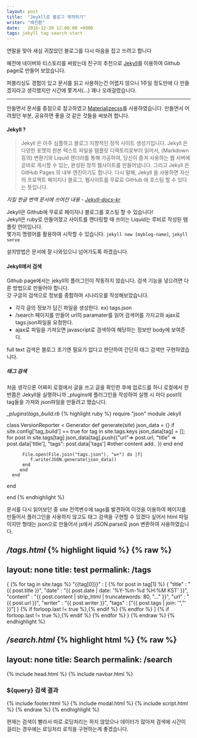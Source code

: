 ```yaml
---
layout: post
title:  "Jeykll로 블로그 제작하기"
writer: "배진환"
date:   2016-12-30 12:00:00 +0900
tags: jekyll tag search start
---
```

연말을 맞아 새심 귀찮았던 블로그를 다시 마음을 잡고 쓰려고 합니다

예전에 네이버와 티스토리를 써왔는데 친구의 추천으로 [Jekyll][jekyll-home]를 이용하여 Github page로 만들어 보았습니다.

퍼블리싱도 경험이 있고 문서를 읽고 사용하는건 어렵지 않으니 1주일 정도만에 다 만들겠지라고 생각했지만 시간에 쫓겨서(...) 꽤나 오래걸렸습니다.

***

만들면서 문서를 중점으로 참고하였고 [Materializecss][materializecss]를 사용하였습니다. 만들면서 어려웠던 부분, 공유하면 좋을 것 같은 것들을 써보려 합니다.

#### Jekyll ? ####

> Jekyll 은 아주 심플하고 블로그 지향적인 정적 사이트 생성기입니다. Jekyll 은 다양한 포맷의 원본 텍스트 파일을 템플릿 디렉토리로부터 읽어서, (Markdown 등의) 변환기와 Liquid 렌더러를 통해 가공하여, 당신이 즐겨 사용하는 웹 서버에 곧바로 게시할 수 있는, 완성된 정적 웹사이트를 만들어냅니다. 그리고 Jekyll 은 GitHub Pages 의 내부 엔진이기도 합니다. 다시 말해, Jekyll 을 사용하면 자신의 프로젝트 페이지나 블로그, 웹사이트를 무료로 GitHub 에 호스팅 할 수 있다는 뜻입니다.

_지킬 한글 번역 문서에 쓰여진 내용 - [Jekyll-docs-kr][jekyll-docs-kr]_

Jekyll은 Github에 무료로 페이지나 블로그를 호스팅 할 수 있습니다!  
Jekyll은 ruby로 만들어졌고 사이트를 랜더링할 때 쓰이는 Liquid는 루비로 작성된 템플릿 언어입니다.  
몇가지 명령어를 활용하여 시작할 수 있습니다.
`jekyll new [myblog-name]`, `jekyll serve`

설치방법은 문서에 잘 나와있으니 넘어가도록 하겠습니다.

#### Jekyll에서 검색 ####

Github page에서는 jekyll의 플러그인이 작동하지 않습니다. 검색 기능을 넣으려면 다른 방법으로 만들어야 합니다.  
갓 구글의 검색으로 정보를 종합하여 시나리오를 작성해보았습니다.  

- 각각 글의 정보가 담긴 파일을 생성한다. ex) tags.json
- /search 페이지를 만들어 url의 paramater를 읽어 검색어를 가지고와 ajax로 tags.json파일을 요청한다.
- ajax로 파일을 가져오면 javascript로 검색하여 해당하는 정보만 body에 보여준다.

full text 검색은 블로그 초기엔 필요가 없다고 판단하여 간단히 태그 검색만 구현하였습니다.

##### 태그 검색 #####

처음 생각으론 어짜피 로컬에서 글을 쓰고 글을 확인한 후에 업로드를 하니 로컬에서 한번쯤은 Jekyll을 실행하니까 \_plugins에 플러그인을 작성하여 실행 시 마다 post의 tag들을 가져와 json파일을 만들려고 했습니다.  

_\_plugins\tags_build.rb_
{% highlight ruby %}
require "json"
module Jekyll

   class VersionReporter < Generator
      def generate(site)
         json_data = {}
         if site.config['tag_build'] == true
           for tag in site.tags.keys
             json_data[tag] = [];
             for post in site.tags[tag]
               json_data[tag].push({"url"=> post.url,
                 "title" => post.data['title'],
                 "tags": post.data['tags']
                 #other content add..
                 })
             end
           end

          File.open(File.join("tags.json"), "w+") do |f|
             f.write(JSON.generate(json_data))
          end
         end
      end
   end

end
{% endhighlight %}

문서를 다시 읽어보던 중 site 전역변수에 tags를 발견하여 이것을 이용하여 페이지를 만들어서 플러그인을 사용하지 않고도 태그 검색을 구현할 수 있겠다 싶어서 html 파일이지만 형태는 json으로 만들어서 js에서 JSON.parse로 json 변환하여 사용하였습니다.

_/tags.html_
{% highlight liquid %}
{% raw %}
---
layout: none
title: test
permalink: /tags
---
{
  {% for tag in site.tags %}
    "{{tag[0]}}" : [
      {% for post in tag[1] %}
        {
        "title" : "{{ post.title }}",
        "date" : "{{ post.date | date: '%Y-%m-%d %H:%M KST' }}",
        "content" : "{{ post.content | strip_html | truncatewords: 80, "..." }}",
        "url" : "{{ post.url }}",
        "writer" : "{{ post.writer }}",
        "tags" : ["{{ post.tags | join: '","' }}"]
        }
        {% if forloop.last != true %},{% endif %}
      {% endfor %}
    ]
    {% if forloop.last != true %},{% endif %}
  {% endfor %}
}
{% endraw %}
{% endhighlight %}

_/search.html_
{% highlight html %}
{% raw %}
---
layout: none
title: Search
permalink: /search
---
<!DOCTYPE html>
<html lang="ko">
  <head>
    {% include head.html %}
  </head>
  <body>
    {% include navbar.html %}
    <main>
      <section>
        <div class="container">
          <div class="row" id="result">
            <h3><span id="query">${query}</span> 검색 결과</h3>
          </div>
        </div>
      </section>
    </main>
    {% include footer.html %}
    {% include modal.html %}
    {% include script.html %}
    <script>
      //querystring 가져오기(없다면 빈문자열 저장)
      var q = location.search.split('?q=')[1]?decodeURIComponent(location.search.split('?q=')[1]):'';
      //검색어를 #query의 innerhtml에 escape하여 넣기
      $("#query").html('\"'+q.replace(/</g, "&lt;").replace(/>/g, "&gt;")+'\"');
      $.ajax({
        url: '{{ "/tags" | relative_url }}',
        success: function(data) {
          //data를 json형태로 저장
          var json_data = JSON.parse(data);
          if(q in json_data) {
            //each로 json_data[q]의 값들을 저장 후 #result에 append
            $.each(json_data[q], function(index, value) {
              var output = '';
              output += '<div class=\"col s12 \">';
              output += '<div class="post-list">';
              output += '  <h4>';
              output += '    <a href="'+value.url+'">';
              output += '      '+value.title;
              output += '    </a>';
              output += '  </h4>';
              output += '  <div class="row post-info">';
              output += '    <div class="col s6 left-align">';
              output += '      <p>'+value.writer+'</p>';
              output += '    </div>';
              output += '    <div class="col s6 right-align">';
              output += '      <p>'+value.date+'</p>';
              output += '    </div>';
              output += '  </div>';
              output += '  <p class="post-content">';
              output += '    <a href="'+value.url+'">'+value.content+'</a>';
              output += '  </p>';
              output += '  <ul class="post-tags">';
              $.each(value.tags, function(index, tag) {
                if ( tag == q) {
                  output += '      <li class="active"><a href="/search?q='+tag+'"># '+tag+((index == value.tags.length-1)?'':',')+'</a></li>';
                } else {
                  output += '      <li><a href="/search?q='+tag+'"># '+tag+((index == value.tags.length-1)?'':',')+'</a></li>';
                }
              })
              output += '  </ul>';
              output += '</div>';
              output += '<hr class="post-hr">';
              output += '</div>';
              $("#result").append(output);
              console.log(value);
            });
          } else {
            var output = '';
            output += '<div class=\"col s12 \">';
            output += '<h3>검색 결과가 없습니다.</h3>';
            output += '</div>';
            $("#result").append(output);
          }
        }
      })
    </script>
  </body>
</html>
{% endraw %}
{% endhighlight %}

현재는 검색이 빨라서 따로 로딩처리는 하지 않았으나 데이터가 많아져 검색에 시간이 걸리는 경우에는 로딩처리 로직을 구현하는게 좋겠습니다.

[jekyll-home]: https://jekyllrb.com/
[jekyll-docs]: http://jekyllrb.com/docs/home
[jekyll-docs-kr]: https://jekyllrb-ko.github.io/docs/home/
[materializecss]: http://materializecss.com/

